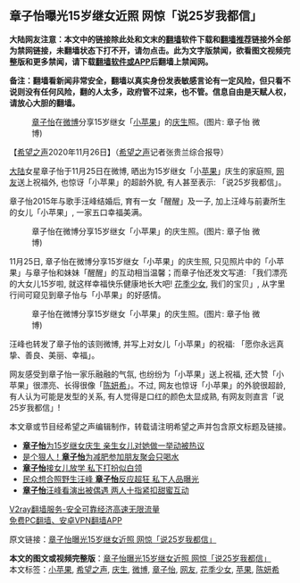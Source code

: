  <h2>章子怡曝光15岁继女近照 网惊「说25岁我都信」</h2> <p class="notice"><b>大陆网友注意：本文中的链接除此处和文末的<a href="https://github.com/bannedbook/fanqiang" >翻墙</a>软件下载和<a href="https://github.com/killgcd/justmysocks/blob/master/README.md">翻墙推荐</a>链接外全部为禁网链接，未翻墙状态下打不开，请勿点击。此为文字版禁闻，欲看图文视频完整版和更多禁闻，请下载<a href="https://github.com/bannedbook/fanqiang">翻墙软件或APP</a>后翻墙上禁闻网。</p><p>备注：翻墙看新闻非常安全，翻墙以真实身份发表敏感言论有一定风险，但只看不说则没有任何风险，翻的人太多，政府管不过来，也不管。信息自由是天赋人权，请放心大胆的翻墙。</b></p>  <div class="entry"> <figure><figcaption><a href="https://www.bannedbook.org/bnews/tag/%e7%ab%a0%e5%ad%90%e6%80%a1/" class="st_tag internal_tag" rel="tag" title="标签 章子怡 下的日志">章子怡</a>在<a href="https://www.bannedbook.org/bnews/tag/%e5%be%ae%e5%8d%9a/" class="st_tag internal_tag" rel="tag" title="标签 微博 下的日志">微博</a>分享15岁继女「<a href="https://www.bannedbook.org/bnews/tag/%E5%B0%8F%E8%8B%B9%E6%9E%9C/" class="st_tag internal_tag" rel="tag" title="标签 小苹果 下的日志">小苹果</a>」的<a href="https://www.bannedbook.org/bnews/tag/%E5%BA%86%E7%94%9F/" class="st_tag internal_tag" rel="tag" title="标签 庆生 下的日志">庆生</a>照。(图片: 章子怡 微博)</figcaption></figure> <p>【<span class='wp_keywordlink_affiliate'><a href="https://www.soundofhope.org" title="希望之声" target="_blank">希望之声</a></span>2020年11月26日】（<a href="https://www.bannedbook.org/bnews/tag/%e5%b8%8c%e6%9c%9b%e4%b9%8b%e5%a3%b0/" class="st_tag internal_tag" rel="tag" title="标签 希望之声 下的日志">希望之声</a>记者张贵兰综合报导）</p> <p><span class='wp_keywordlink_affiliate'><a href="https://www.bannedbook.org/" title="大陆" target="_blank">大陆</a></span>女星章子怡于11月25日在微博, 晒出为15岁继女「小<a href="https://www.bannedbook.org/bnews/tag/%e8%8b%b9%e6%9e%9c/" class="st_tag internal_tag" rel="tag" title="标签 苹果 下的日志">苹果</a>」庆生的家庭照, <a href="https://www.bannedbook.org/bnews/tag/%e7%bd%91%e5%8f%8b/" class="st_tag internal_tag" rel="tag" title="标签 网友 下的日志">网友</a>送上祝福外, 也惊讶「小苹果」的超龄外貌, 有人甚至表示: 「说25岁我都信」。</p>  <p>章子怡2015年与歌手汪峰结婚后, 育有一女「醒醒」及一子, 加上汪峰与前妻所生的女儿「小苹果」, 一家五口幸福美满。</p> <figure><figcaption>章子怡在微博分享15岁继女「小苹果」的庆生照。(图片: 章子怡 微博)</figcaption></figure> <p>11月25日, 章子怡在微博分享15岁继女「小苹果」的庆生照, 只见照片中的「小苹果」与章子怡和妹妹「醒醒」的互动相当温馨；而章子怡还发文写道: 「我们漂亮的大女儿15岁啦, 就这样幸福快乐健康地长大吧! <a href="https://www.bannedbook.org/bnews/tag/%E8%8A%B1%E5%AD%A3%E5%B0%91%E5%A5%B3/" class="st_tag internal_tag" rel="tag" title="标签 花季少女 下的日志">花季少女</a>, 我们的宝贝」, 从字里行间可窥见到章子怡与「小苹果」的好感情。</p>  <figure><figcaption>章子怡在微博分享15岁继女「小苹果」的庆生照。(图片: 章子怡 微博)</figcaption></figure> <p>汪峰也转发了章子怡的该则微博, 并写上对女儿「小苹果」的祝福: 「愿你永远真挚、善良、美丽、幸福」。</p> <p>网友感受到章子怡一家乐融融的气氛, 也纷纷为「小苹果」送上祝福, 还大赞「小苹果」很漂亮、长得很像「<a href="https://www.bannedbook.org/bnews/tag/%e9%99%88%e5%a6%8d%e5%b8%8c/" class="st_tag internal_tag" rel="tag" title="标签 陈妍希 下的日志">陈妍希</a>」。不过, 网友也惊讶「小苹果」的外貌很超龄, 有人认为可能是发型的关系, 有人觉得是口红的颜色太显成熟, 有网友则直言「说25岁我都信」!</p>  <p>本文章或节目经希望之声编辑制作，转载请注明希望之声并包含原文标题及链接。</p> <ul class='op-related-articles' title='相关阅读'> <li><a href='https://www.bannedbook.org/bnews/yule/20201126/1437331.html' target='_blank'><b>章子怡</b>为15岁继女庆生 亲生女儿对她做一举动被热议</a></li> <li><a href='https://www.bannedbook.org/bnews/yule/20201124/1436168.html' target='_blank'>是个狠人！<b>章子怡</b>为减肥参加朋友聚会只喝水</a></li> <li><a href='https://www.bannedbook.org/bnews/yule/20201123/1435348.html' target='_blank'><b>章子怡</b>接女儿放学 私下打扮似白领</a></li> <li><a href='https://www.bannedbook.org/bnews/yule/20201111/1429164.html' target='_blank'>民众想合照野生汪峰 <b>章子怡</b>反应超狂 私下人品曝光</a></li> <li><a href='https://www.bannedbook.org/bnews/yule/20201110/1428612.html' target='_blank'><b>章子怡</b>汪峰看演出被偶遇 两人十指紧扣甜蜜互动</a></li> </ul> <p class="texttj"> <a href="https://www.bannedbook.org/forum23/topic22702.html" target="_blank">V2ray翻墙服务-安全可靠经济高速无限流量</a><br/> <a href="https://github.com/bannedbook/fanqiang/wiki/%E7%A6%81%E9%97%BB%E7%BD%91%E5%AE%89%E5%8D%93%E7%BF%BB%E5%A2%99%E6%96%B0%E9%97%BBAPP" target="_blank">免费PC翻墙、安卓VPN翻墙APP</a></p><p>原文链接：<a class="src_link"  href="https://www.soundofhope.org/post/447196" target="_blank">章子怡曝光15岁继女近照 网惊「说25岁我都信」</a></p><a name='sharetosocial'></a>       <div><b>本文的图文或视频完整版</b>：<a href='https://www.bannedbook.org/bnews/comments/20201126/1437655.html'>章子怡曝光15岁继女近照 网惊「说25岁我都信」</a></div>  </div><!--END ENTRY--> <div class="postfooter"> <div>本文标签：<a href="https://www.bannedbook.org/bnews/tag/%E5%B0%8F%E8%8B%B9%E6%9E%9C/" rel="tag">小苹果</a>, <a href="https://www.bannedbook.org/bnews/tag/%e5%b8%8c%e6%9c%9b%e4%b9%8b%e5%a3%b0/" rel="tag">希望之声</a>, <a href="https://www.bannedbook.org/bnews/tag/%E5%BA%86%E7%94%9F/" rel="tag">庆生</a>, <a href="https://www.bannedbook.org/bnews/tag/%e5%be%ae%e5%8d%9a/" rel="tag">微博</a>, <a href="https://www.bannedbook.org/bnews/tag/%e7%ab%a0%e5%ad%90%e6%80%a1/" rel="tag">章子怡</a>, <a href="https://www.bannedbook.org/bnews/tag/%e7%bd%91%e5%8f%8b/" rel="tag">网友</a>, <a href="https://www.bannedbook.org/bnews/tag/%E8%8A%B1%E5%AD%A3%E5%B0%91%E5%A5%B3/" rel="tag">花季少女</a>, <a href="https://www.bannedbook.org/bnews/tag/%e8%8b%b9%e6%9e%9c/" rel="tag">苹果</a>, <a href="https://www.bannedbook.org/bnews/tag/%e9%99%88%e5%a6%8d%e5%b8%8c/" rel="tag">陈妍希</a></div>  </div><!--END POSTFOOTER--> 